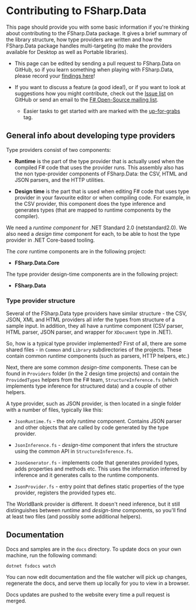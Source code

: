 Contributing to FSharp.Data
=======================

This page should provide you with some basic information if you're thinking about
contributing to the FSharp.Data package. It gives a brief summary of the library 
structure, how type providers are written and how the FSharp.Data package handles 
multi-targeting (to make the providers available for Desktop as well
as Portable libraries).

 * This page can be edited by sending a pull request to FSharp.Data on GitHub, so
   if you learn something when playing with FSharp.Data, please record your
   [findings here](https://github.com/fsharp/FSharp.Data/blob/master/CONTRIBUTING.md)!

 * If you want to discuss a feature (a good idea!), or if you want to look at 
   suggestions how you might contribute, check out the
   [Issue list](https://github.com/fsharp/FSharp.Data/issues) on GitHub or send
   an email to the [F# Open-Source mailing list](http://groups.google.com/group/fsharp-opensource).
   
   * Easier tasks to get started with are marked with the [up-for-grabs](https://github.com/fsharp/FSharp.Data/labels/up-for-grabs) tag.

## General info about developing type providers

Type providers consist of two components:

 * **Runtime** is the part of the type provider that is actually used when the
   compiled F# code that uses the provider runs. This assembly also has the
   non type-provider components of FSharp.Data: the CSV, HTML and JSON parsers, and
   the HTTP utilities.

 * **Design time** is the part that is used when editing F# code that uses type
   provider in your favourite editor or when compiling code. For example, in the
   CSV provider, this component does the type inference and generates types
   (that are mapped to runtime components by the compiler).

We need a _runtime component_ for .NET Standard 2.0 (netstandard2.0). We also need a _design time_
component for each, to be able to host the type provider in .NET Core-based tooling.

The _core_ runtime components are in the following project:

 * **FSharp.Data.Core**
 
The type provider design-time components are in the following project:

 * **FSharp.Data**
 
### Type provider structure

Several of the FSharp.Data type providers have similar structure - the CSV, JSON, XML and HTML
providers all infer the types from structure of a sample input. In addition, they all
have a runtime component (CSV parser, HTML parser, JSON parser, and wrapper for `XDocument` type in .NET).

So, how is a typical type provider implemented? First of all, there are some shared 
files - in `Common` and `Library` subdirectories of the projects. These contain common
_runtime_ components (such as parsers, HTTP helpers, etc.)

Next, there are some common _design-time_ components. These can be found in `Providers`
folder (in the 2 design time projects) and contain the `ProvidedTypes` helpers from the
F# team, `StructureInference.fs` (which implements type inference for structured data)
and a couple of other helpers.

A type provider, such as JSON provider, is then located in a single folder with a number
of files, typically like this:

 * `JsonRuntime.fs` - the only _runtime_ component. Contains JSON parser and other 
   objects that are called by code generated by the type provider.

 * `JsonInference.fs` - _design-time_ component that infers the structure using 
   the common API in `StructureInference.fs`.

 * `JsonGenerator.fs` - implements code that generates provided types, adds properties
   and methods etc. This uses the information inferred by inference and it generates
   calls to the runtime components.

 * `JsonProvider.fs` - entry point that defines static properties of the type provider,
   registers the provided types etc.

The WorldBank provider is different. It doesn't need inference, but it still distinguishes
between _runtime_ and _design-time_ components, so you'll find at least two files (and possibly some additional helpers).

## Documentation

Docs and samples are in the `docs` directory. To update docs on your own machine, run the following command:

```console
dotnet fsdocs watch
```

You can now edit documentation and the file watcher will pick up changes, regenerate the docs, and serve them up locally for you to view in a browser.

Docs updates are pushed to the website every time a pull request is merged.
